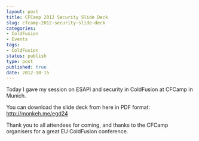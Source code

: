 ```yaml
---
layout: post
title: CFCamp 2012 Security Slide Deck
slug: cfcamp-2012-security-slide-deck
categories:
- ColdFusion
- Events
tags:
- ColdFusion
status: publish
type: post
published: true
date: 2012-10-15
---
```

<p>Today I gave my session on ESAPI and security in ColdFusion at CFCamp in Munich.</p>
<p>You can download the slide deck from here in PDF format: <a href="http://monkeh.me/egd24">http://monkeh.me/egd24</a></p>
<p>Thank you to all attendees for coming, and thanks to the CFCamp organisers for a great EU ColdFusion conference.</p>
